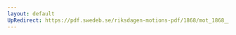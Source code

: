```yaml
---
layout: default
UpRedirect: https://pdf.swedeb.se/riksdagen-motions-pdf/1868/mot_1868__ak__00032/mot_1868__ak__00032_002.pdf
---
```

